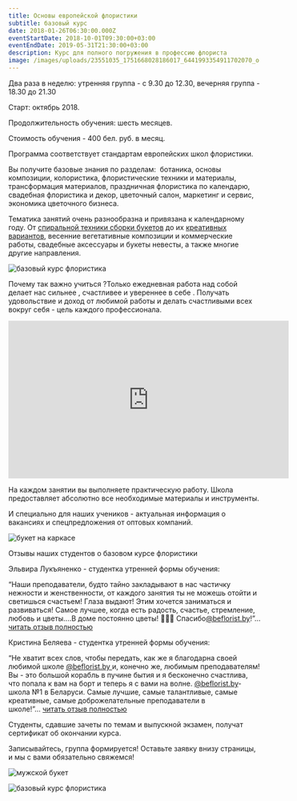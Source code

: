 ```yaml
---
title: Основы европейской флористики
subtitle: базовый курс
date: 2018-01-26T06:30:00.000Z
eventStartDate: 2018-10-01T09:30:00+03:00
eventEndDate: 2019-05-31T21:30:00+03:00
description: Курс для полного погружения в профессию флориста
image: /images/uploads/23551035_1751668028186017_6441993354911702070_o.jpg
---
```

Два раза в неделю: утренняя группа - с 9.30 до 12.30, вечерняя группа - 18.30 до 21.30

Старт: октябрь 2018.

Продолжительность обучения: шесть месяцев.

Стоимость обучения - 400 бел. руб. в месяц.

Программа соответствует стандартам европейских школ флористики.

Вы получите базовые знания по разделам:  ботаника, основы композиции, колористика, флористические техники и материалы, трансформация материалов, праздничная флористика по календарю, свадебная флористика и декор, цветочный салон, маркетинг и сервис, экономика цветочного бизнеса.

Тематика занятий очень разнообразна и привязана к календарному году. От [спиральной техники сборки букетов](http://www.beflorist.by/blog/start-novogo-kursa/) до их [креативных вариантов](http://www.beflorist.by/blog/vesennij-buket/), весенние вегетативные композиции и коммерческие работы, свадебные аксессуары и букеты невесты, а также многие другие направления.

![базовый курс флористика](/images/uploads/DSCF2938.jpg)

Почему так важно учиться ?Только ежедневная работа над собой делает нас сильнее , счастливее и увереннее в себе . Получать удовольствие и доход от любимой работы и делать счастливыми всех вокруг себя - цель каждого профессионала.

<iframe width="560" height="315" src="https://www.youtube.com/embed/1iDe2LcKBf4" frameborder="0" allow="autoplay; encrypted-media" allowfullscreen></iframe>

На каждом занятии вы выполняете практическую работу. Школа предоставляет абсолютно все необходимые материалы и инструменты.

И специально для наших учеников - актуальная информация о вакансиях и спецпредложения от оптовых компаний.

![букет на каркасе](/images/uploads/DSCF3301.jpg)

Отзывы наших студентов о базовом курсе флористики 

Эльвира Лукъяненко - студентка утренней формы обучения:

“Наши преподаватели, будто тайно закладывают в нас частичку нежности и женственности, от каждого занятия ты не можешь отойти и светишься счастьем! Глаза выдают! Этим хочется заниматься и развиваться! Самое лучшее, когда есть радость, счастье, стремление, любовь и цветы....В доме постоянно цветы! 🌸🌸🌸 Спасибо[@beflorist.by](https://www.instagram.com/beflorist.by/)!”… [читать отзыв полностью](https://www.instagram.com/p/BeIeN-hHK6c/)

Кристина Беляева - студентка утренней формы обучения:

“Не хватит всех слов, чтобы передать, как же я благодарна своей любимой школе [@beflorist.by ](https://www.instagram.com/beflorist.by/)и, конечно же, любимым преподавателям! Вы - это большой корабль в пучине бытия и я бесконечно счастлива, что попала к вам на борт и теперь я с вами на волне. [@beflorist.by](https://www.instagram.com/beflorist.by/)- школа №1 в Беларуси. Самые лучшие, самые талантливые, самые креативные, самые доброжелательные преподаватели в школе!”… [читать отзыв полностью](https://www.instagram.com/p/BeISolgBaiC/)

Студенты, сдавшие зачеты по темам и выпускной экзамен, получат сертификат об окончании курса.

Записывайтесь, группа формируется!
Оставьте заявку внизу страницы, и мы с вами обязательно свяжемся!

![мужской букет](/images/uploads/DSCF1296.jpg)

![базовый курс флористика](/images/uploads/DSCF2545.jpg)
